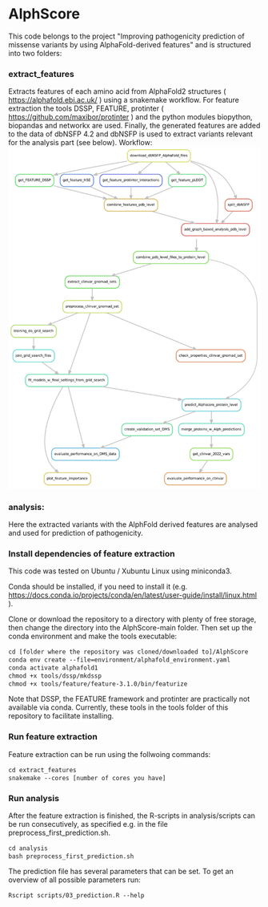 # AlphScore

This code belongs to the project "Improving pathogenicity prediction of missense variants by using AlphaFold-derived features" and is structured into two folders: 

### extract_features

Extracts features of each amino acid from AlphaFold2 structures ( https://alphafold.ebi.ac.uk/ ) using a snakemake workflow. For feature extraction the tools DSSP, FEATURE, protinter ( https://github.com/maxibor/protinter ) and the python modules biopython, biopandas and networkx are used. Finally, the generated features are added to the data of dbNSFP 4.2 and dbNSFP is used to extract variants relevant for the analysis part (see below).
Workflow:
![alt text](https://github.com/Ax-Sch/AlphScore/blob/main/dag.jpg?raw=true)

### analysis:

Here the extracted variants with the AlphFold derived features are analysed and used for prediction of pathogenicity.

### Install dependencies of feature extraction
This code was tested on Ubuntu / Xubuntu Linux using miniconda3.

Conda should be installed, if you need to install it (e.g. https://docs.conda.io/projects/conda/en/latest/user-guide/install/linux.html ).

Clone or download the repository to a directory with plenty of free storage, then change the directory into the AlphScore-main folder. Then set up the conda environment and make the tools executable:

```
cd [folder where the repository was cloned/downloaded to]/AlphScore
conda env create --file=environment/alphafold_environment.yaml
conda activate alphafold1
chmod +x tools/dssp/mkdssp
chmod +x tools/feature/feature-3.1.0/bin/featurize
```

Note that DSSP, the FEATURE framework and protinter are practically not available via conda. Currently, these tools in the tools folder of this repository to facilitate installing.

### Run feature extraction
Feature extraction can be run using the follwoing commands:

```
cd extract_features
snakemake --cores [number of cores you have]

```

### Run analysis
After the feature extraction is finished, the R-scripts in analysis/scripts can be run consecutively, as specified e.g. in the file preprocess_first_prediction.sh.

```
cd analysis
bash preprocess_first_prediction.sh

```
The prediction file has several parameters that can be set. To get an overview of all possible parameters run:

```
Rscript scripts/03_prediction.R --help
```


